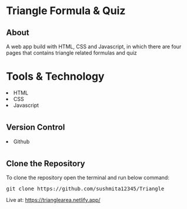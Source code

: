 # Triangle Formula & Quiz
<h2>About</h2>
A web app build with HTML, CSS and Javascript, in which there are four pages that contains triangle related formulas and quiz

# Tools & Technology
<li>HTML</li>
<li>CSS</li>
<li>Javascript</li>

# <h2>Version Control</h2>
<li> Github </li>

# <h2>Clone the Repository</h2>
To clone the repository open the terminal and run below command:</br>
<pre>git clone https://github.com/sushmita12345/Triangle</pre>

Live at: https://trianglearea.netlify.app/
